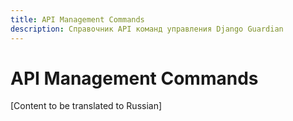 ```yaml
---
title: API Management Commands
description: Справочник API команд управления Django Guardian
---
```


# API Management Commands

[Content to be translated to Russian]

<!-- This page content will be translated from the main English api/management.md -->
